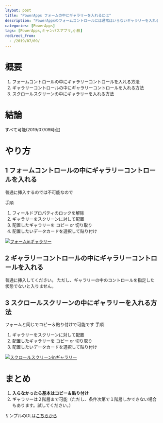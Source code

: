 ```yaml
---
layout: post
title: "PowerApps フォームの中にギャラリーを入れるには"
description: "PowerAppsのフォームコントロールには通常はいらないギャラリーを入れる方法です"
categories: [PowerApps]
tags: [PowerApps,キャンバスアプリ,小技]
redirect_from:
  - /2019/07/09/
---
```


# 概要

1. フォームコントロールの中にギャラリーコントロールを入れる方法
2. ギャラリーコントロールの中にギャラリーコントロールを入れる方法
3. スクロールスクリーンの中にギャラリーを入れる方法


# 結論

すべて可能(2019/07/09時点)

# やり方

## 1 フォームコントロールの中にギャラリーコントロールを入れる

普通に挿入するのでは不可能なので

手順
1. フィールドプロパティのロックを解除
2. ギャラリーをスクリーンに対して配置
3. 配置したギャラリーを コピー or 切り取り
4. 配置したいデータカードを選択して貼り付け

<a class="post-image" href="/assets/blogpost/2019/2019-07-09-002.PNG">
<img itemprop="image" data-src="/assets/blogpost/2019/2019-07-09-002.PNG" src="/assets/javascripts/unveil/loader.gif" alt="フォームinギャラリー" />
</a>


## 2 ギャラリーコントロールの中にギャラリーコントロールを入れる

普通に挿入してください。
ただし、ギャラリーの中のコントロールを指定した状態でないと入りません。

## 3 スクロールスクリーンの中にギャラリーを入れる方法

フォームと同じでコピー＆貼り付けで可能です
手順
1. ギャラリーをスクリーンに対して配置
2. 配置したギャラリーを コピー or 切り取り
3. 配置したいデータカードを選択して貼り付け

<a class="post-image" href="/assets/blogpost/2019/2019-07-09-001.PNG">
<img itemprop="image" data-src="/assets/blogpost/2019/2019-07-09-001.PNG" src="/assets/javascripts/unveil/loader.gif" alt="スクロールスクリーンinギャラリー" />
</a>


# まとめ

1. **入らなかったら基本はコピー＆貼り付け**
2. ギャラリーは２階層まで可能（ただし、条件次第で１階層しかできない場合もあります。試してください。）


サンプルのDLは[こちらから](/assets/files/PowerApps/20190709_sample001.msapp)